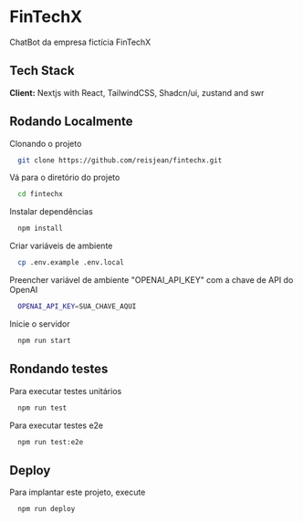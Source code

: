 
# FinTechX

ChatBot da empresa fictícia FinTechX
## Tech Stack

**Client:** Nextjs with React, TailwindCSS, Shadcn/ui, zustand and swr

## Rodando Localmente

Clonando o projeto

```bash
  git clone https://github.com/reisjean/fintechx.git
```

Vá para o diretório do projeto

```bash
  cd fintechx
```

Instalar dependências

```bash
  npm install
```

Criar variáveis de ambiente

```bash
  cp .env.example .env.local
```

Preencher variável de ambiente "OPENAI_API_KEY" com a chave de API do OpenAI

```bash
  OPENAI_API_KEY=SUA_CHAVE_AQUI
```

Inicie o servidor

```bash
  npm run start
```


## Rondando testes

Para executar testes unitários

```bash
  npm run test
```

Para executar testes e2e

```bash
  npm run test:e2e
```


## Deploy

Para implantar este projeto, execute

```bash
  npm run deploy
```

